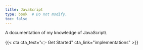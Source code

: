 ```yaml
---
title: JavaScript
type: book  # Do not modify.
toc: false
---
```

A documentation of my knowledge of JavaScript\
<!-- 这里主要记录曾经学过的JavaScript知识 -->
{{< cta cta_text="👉 Get Started" cta_link="implementations" >}}
